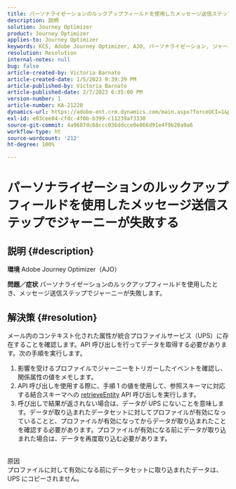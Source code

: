 ```yaml
---
title: パーソナライゼーションのルックアップフィールドを使用したメッセージ送信ステップでジャーニーが失敗する
description: 説明
solution: Journey Optimizer
product: Journey Optimizer
applies-to: Journey Optimizer
keywords: KCS, Adobe Journey Optimizer, AJO, パーソナライゼーション, ジャーニーの失敗
resolution: Resolution
internal-notes: null
bug: false
article-created-by: Victoria Barnato
article-created-date: 1/5/2023 9:39:39 PM
article-published-by: Victoria Barnato
article-published-date: 2/7/2023 6:35:00 PM
version-number: 1
article-number: KA-21220
dynamics-url: https://adobe-ent.crm.dynamics.com/main.aspx?forceUCI=1&pagetype=entityrecord&etn=knowledgearticle&id=3cfaf76f-418d-ed11-81ac-6045bd006239
exl-id: e03cee04-cfdc-4f0b-b399-c11239af3330
source-git-commit: 4a9687dc68ccc036ddcce0e866d91e4f9b20a9a6
workflow-type: ht
source-wordcount: '212'
ht-degree: 100%

---
```


# パーソナライゼーションのルックアップフィールドを使用したメッセージ送信ステップでジャーニーが失敗する

## 説明 {#description}

<b>環境</b>
Adobe Journey Optimizer（AJO）


<b>問題／症状</b>
パーソナライゼーションのルックアップフィールドを使用したとき、メッセージ送信ステップでジャーニーが失敗します。


## 解決策 {#resolution}


メール内のコンテキスト化された属性が統合プロファイルサービス（UPS）に存在することを確認します。API 呼び出しを行ってデータを取得する必要があります。次の手順を実行します。

1. 影響を受けるプロファイルでジャーニーをトリガーしたイベントを確認し、関係属性の値をメモします。
2. API 呼び出しを使用する際に、手順 1 の値を使用して、参照スキーマに対応する結合スキーマへの [retrieveEntity](https://developer.adobe.com/experience-platform-apis/references/profile/#tag/Entities/operation/retrieveEntity) API 呼び出しを実行します。
3. 呼び出しで結果が返されない場合は、データが UPS にないことを意味します。データが取り込まれたデータセットに対してプロファイルが有効になっていることと、プロファイルが有効になってからデータが取り込まれたことを確認する必要があります。プロファイルが有効になる前にデータが取り込まれた場合は、データを再度取り込む必要があります。



<br>原因<br>
プロファイルに対して有効になる前にデータセットに取り込まれたデータは、UPS にコピーされません。
